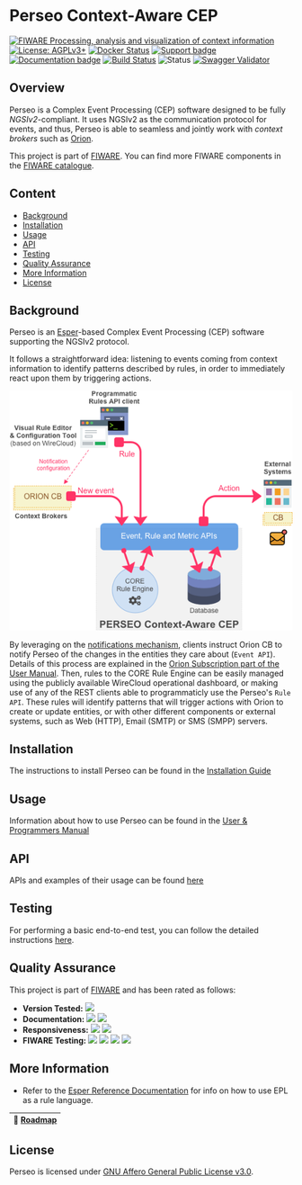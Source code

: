 # Perseo Context-Aware CEP

[![FIWARE Processing, analysis and visualization of context information](https://nexus.lab.fiware.org/repository/raw/public/badges/chapters/visualization.svg)](https://www.fiware.org/developers/catalogue/)
[![License: AGPLv3+](https://img.shields.io/badge/License-AGPLv3+-blue.svg)](./LICENSE)
[![Docker Status](https://img.shields.io/docker/pulls/fiware/perseo.svg)](https://hub.docker.com/r/fiware/perseo/)
[![Support badge](https://img.shields.io/badge/tag-fiware--perseo-orange.svg?logo=stackoverflow)](https://stackoverflow.com/questions/tagged/fiware-perseo)
<br>
[![Documentation badge](https://img.shields.io/readthedocs/perseo.svg)](https://perseo.readthedocs.io/en/latest/)
[![Build Status](https://travis-ci.org/telefonicaid/perseo-fe.svg?branch=master)](https://travis-ci.org/telefonicaid/perseo-fe)
![Status](https://nexus.lab.fiware.org/static/badges/statuses/perseo.svg)
[![Swagger Validator](https://img.shields.io/swagger/valid/2.0/https/raw.githubusercontent.com/OAI/OpenAPI-Specification/master/examples/v2.0/json/petstore-expanded.json.svg)](https://app.swaggerhub.com/apis/smartsdk/ngsi-tsdb)

## Overview

Perseo is a Complex Event Processing (CEP) software designed to be fully *NGSIv2*-compliant. It uses NGSIv2 as the communication protocol for events, and thus, Perseo is able to seamless and jointly work with *context brokers* such as [Orion](https://github.com/telefonicaid/fiware-orion).

This project is part of [FIWARE](https://www.fiware.org). You can find more FIWARE components in the [FIWARE catalogue](https://catalogue.fiware.org).

## Content

-   [Background](#background)
-   [Installation](#installation)
-   [Usage](#usage)
-   [API](#api)
-   [Testing](#testing)
-   [Quality Assurance](#quality-assurance)
-   [More Information](#more-information)
-   [License](#license)

## Background

Perseo is an [Esper](http://www.espertech.com/esper/)-based Complex Event Processing (CEP) software supporting the NGSIv2 protocol. 

It follows a straightforward idea: listening to events coming from context information to identify patterns described by rules, in order to immediately react upon them by triggering actions.

![Perseo Components](docs/images/PerseoComponents.png)

By leveraging on the [notifications mechanism](http://fiware-orion.readthedocs.io/en/latest/user/walkthrough_apiv2/index.html#subscriptions), clients instruct Orion CB to notify Perseo of the changes in the entities they care about (`Event API`). Details of this process are explained in the [Orion Subscription part of the User Manual](user/index.md#orion-subscription). Then, rules to the CORE Rule Engine can be easily managed using the publicly available WireCloud operational dashboard, or making use of any of the REST clients able to programmaticly use the Perseo's `Rule API`. These rules will identify patterns that will trigger actions with Orion to create or update entities, or with other different components or external systems, such as Web (HTTP), Email (SMTP) or SMS (SMPP) servers.


## Installation

The instructions to install Perseo can be found in the
[Installation Guide](https://perseo.readthedocs.io/en/latest/setup.html)

## Usage

Information about how to use Perseo can be found in the
[User & Programmers Manual](https://perseo.readthedocs.io/en/latest/example1.html)

## API

APIs and examples of their usage can be found
[here](https://perseo.readthedocs.io/en/latest/api.html)

## Testing

For performing a basic end-to-end test, you can follow the detailed instructions [here](https://perseo.readthedocs.io/en/latest/test.html).

## Quality Assurance

This project is part of [FIWARE](https://fiware.org/) and has been rated as follows:

-   **Version Tested:**
    ![ ](https://img.shields.io/badge/dynamic/json.svg?label=Version&url=https://fiware.github.io/catalogue/json/perseo.json&query=$.version&colorB=blue)
-   **Documentation:**
    ![ ](https://img.shields.io/badge/dynamic/json.svg?label=Completeness&url=https://fiware.github.io/catalogue/json/perseo.json&query=$.docCompleteness&colorB=blue)
    ![ ](https://img.shields.io/badge/dynamic/json.svg?label=Usability&url=https://fiware.github.io/catalogue/json/perseo.json&query=$.docSoundness&colorB=blue)
-   **Responsiveness:**
    ![ ](https://img.shields.io/badge/dynamic/json.svg?label=Time%20to%20Respond&url=https://fiware.github.io/catalogue/json/perseo.json&query=$.timeToCharge&colorB=blue)
    ![ ](https://img.shields.io/badge/dynamic/json.svg?label=Time%20to%20Fix&url=https://fiware.github.io/catalogue/json/perseo.json&query=$.timeToFix&colorB=blue)
-   **FIWARE Testing:**
    ![ ](https://img.shields.io/badge/dynamic/json.svg?label=Tests%20Passed&url=https://fiware.github.io/catalogue/json/perseo.json&query=$.failureRate&colorB=blue)
    ![ ](https://img.shields.io/badge/dynamic/json.svg?label=Scalability&url=https://fiware.github.io/catalogue/json/perseo.json&query=$.scalability&colorB=blue)
    ![ ](https://img.shields.io/badge/dynamic/json.svg?label=Performance&url=https://fiware.github.io/catalogue/json/perseo.json&query=$.performance&colorB=blue)
    ![ ](https://img.shields.io/badge/dynamic/json.svg?label=Stability&url=https://fiware.github.io/catalogue/json/perseo.json&query=$.stability&colorB=blue)

## More Information

- Refer to the [Esper Reference Documentation](http://esper.espertech.com/release-6.1.0/esper-reference/html/index.html) for info on how to use EPL as a rule language.

| :dart: [Roadmap](documentation/roadmap.md) |
|---|
## License

Perseo is licensed under [GNU Affero General Public License v3.0](./LICENSE).